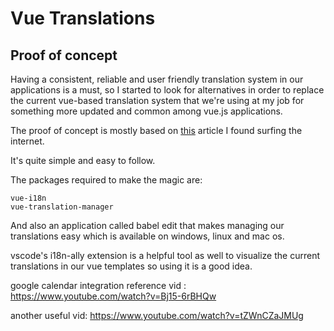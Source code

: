 # Vue Translations

## Proof of concept



Having a consistent, reliable and user friendly translation system in our applications is a must, so I started to look for alternatives in order to replace the current vue-based translation system that we're using at my job for something more updated and common among vue.js applications.


The proof of concept is mostly based on [this](https://medium.com/better-programming/vue-i18n-ultimate-guide-fb3d9db48c94) article I found surfing the internet.

It's quite simple and easy to follow.

The packages required to make the magic are:



```console
vue-i18n
vue-translation-manager
```


And also an application called babel edit that makes managing our translations easy which is available on windows, linux and mac os.

vscode's i18n-ally extension is a helpful tool as well to visualize the current translations in our vue templates so using it is a good idea.

google calendar integration reference vid : https://www.youtube.com/watch?v=Bj15-6rBHQw

another useful vid: https://www.youtube.com/watch?v=tZWnCZaJMUg

